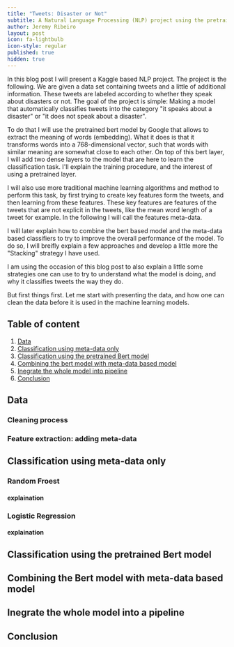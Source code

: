 ```yaml
---
title: "Tweets: Disaster or Not"
subtitle: A Natural Language Processing (NLP) project using the pretrained bert model
author: Jeremy Ribeiro
layout: post
icon: fa-lightbulb
icon-style: regular
published: true
hidden: true
---
```


In this blog post I will present a Kaggle based NLP project. The project is the following.
We are given a data set containing tweets and a little of additional information. These tweets 
are labeled according to whether they speak about disasters or not. The goal of the project is simple: Making a 
model that automatically classifies tweets into the category "it speaks about a disaster" or 
"it does not speak about a disaster".

To do that I will use the pretrained bert model by Google that allows to extract the meaning of words (embedding).
What it does is that it transforms words into a 768-dimensional vector, such that words with similar 
meaning are somewhat close to each other. On top of this bert layer, I will add two dense layers to the model
that are here to learn the classification task. I'll explain the training procedure, and the interest of using 
a pretrained layer.

I will also use more traditional machine learning algorithms and method to perform this task, by first 
trying to create key features form the tweets, and then learning from these features. These key features 
are features of the tweets that are not explicit in the tweets, like the mean word length of a tweet for 
example. In the following I will call the features meta-data.

I will later explain how to combine the bert based model and the meta-data based classifiers to try to improve 
the overall performance of the model. To do so, I will breifly explain a few approaches and 
develop a little more the "Stacking" strategy I have used.

I am using the occasion of this blog post to also explain a little some strategies one can use 
to try to understand what the model is doing, and why it classifies tweets the way they do.

But first things first. Let me start with presenting the data, and how one can clean the data
before it is used in the machine learning models.

## Table of content
1. [Data](#Data)
2. [Classification using meta-data only](#meta-data_clf)
3. [Classification using the pretrained Bert model](#Bert)
4. [Combining the bert model with meta-data based model](#Combine)
5. [Inegrate the whole model into pipeline](#Pipeline)
6. [Conclusion](#Conclusion)


## Data <a name='Data'></a>

### Cleaning process

### Feature extraction: adding meta-data

## Classification using meta-data only <a name='meta-data_clf'></a>

### Random Froest

#### explaination

### Logistic Regression

#### explaination

## Classification using the pretrained Bert model  <a name='Bert'></a>

## Combining the Bert model with meta-data based model <a name='Combine'></a>

## Inegrate the whole model into a pipeline <a name='Pipeline'></a>

## Conclusion <a name='Conclusion'></a>

